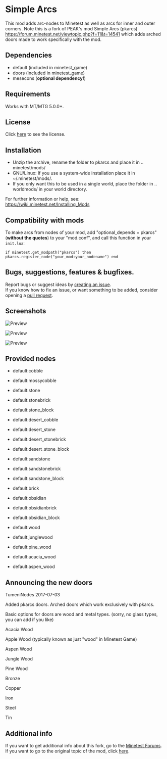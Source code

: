 # Simple Arcs
This mod adds arc-nodes to Minetest as well as arcs for inner and outer corners.
Note this is a fork of PEAK's mod Simple Arcs (pkarcs) https://forum.minetest.net/viewtopic.php?f=11&t=14541 which adds arched doors made to work specifically with the mod.

## Dependencies
- default (included in minetest_game)
- doors (included in minetest_game)
- mesecons (**optional dependency!**)

## Requirements
Works with MT/MTG 5.0.0+.

## License
Click [here](https://github.com/TumeniNodes/pkarcs/blob/master/LICENSE) to see the license.

## Installation
- Unzip the archive, rename the folder to pkarcs and
place it in .. minetest/mods/
- GNU/Linux: If you use a system-wide installation place
    it in ~/.minetest/mods/.
- If you only want this to be used in a single world, place
    the folder in .. worldmods/ in your world directory.

For further information or help, see:  
https://wiki.minetest.net/Installing_Mods

## Compatibility with mods
To make arcs from nodes of your mod, add "optional_depends = pkarcs" (**without the quotes**) to your "mod.conf",
and call this function in your `init.lua`:

`if minetest.get_modpath("pkarcs") then
	pkarcs.register_node("your_mod:your_nodename")
end`

## Bugs, suggestions, features & bugfixes.
Report bugs or suggest ideas by [creating an issue](https://github.com/TumeniNodes/pkarcs/issues/new).    
If you know how to fix an issue, or want something to be added, consider opening a [pull request](https://github.com/TumeniNodes/pkarcs/compare).

## Screenshots
![Preview](https://github.com/TumeniNodes/pkarcs/blob/master/pkarcs/screenshot.png)

![Preview](https://github.com/TumeniNodes/pkarcs/blob/master/pkarcs_doors/screenshot.png)

![Preview](https://github.com/TumeniNodes/pkarcs/blob/master//pkarcs_doors3/screenshot.png)

## Provided nodes
- default:cobble
- default:mossycobble
- default:stone
- default:stonebrick
- default:stone_block
- default:desert_cobble
- default:desert_stone
- default:desert_stonebrick
- default:desert_stone_block
- default:sandstone
- default:sandstonebrick
- default:sandstone_block
- default:brick
- default:obsidian
- default:obsidianbrick
- default:obsidian_block
- default:wood
- default:junglewood
- default:pine_wood
- default:acacia_wood

- default:aspen_wood

## Announcing the new doors
TumeniNodes 2017-07-03

Added pkarcs doors. Arched doors which work exclusively with pkarcs.

Basic options for doors are wood and metal types. (sorry, no glass types, you can add if you like)

Acacia Wood

Apple Wood (typically known as just "wood" in Minetest Game)

Aspen Wood

Jungle Wood

Pine Wood

Bronze

Copper

Iron

Steel

Tin

## Additional info
If you want to get additional info about this fork, go to the [Minetest Forums](https://forum.minetest.net/viewtopic.php?f=9&t=22839).  
If you want to go to the original topic of the mod, click [here](https://forum.minetest.net/viewtopic.php?f=11&t=14541).
